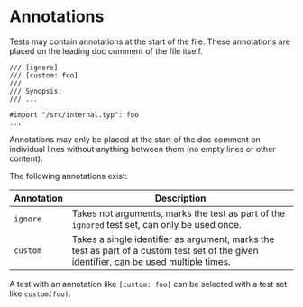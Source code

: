 # Annotations
Tests may contain annotations at the start of the file.
These annotations are placed on the leading doc comment of the file itself.

```typst
/// [ignore]
/// [custom: foo]
///
/// Synopsis:
/// ...

#import "/src/internal.typ": foo
...
```

Annotations may only be placed at the start of the doc comment on individual lines without anything between them (no empty lines or other content).

The following annotations exist:

|Annotation|Description|
|---|---|
|`ignore`|Takes not arguments, marks the test as part of the `ignored` test set, can only be used once.|
|`custom`|Takes a single identifier as argument, marks the test as part of a custom test set of the given identifier, can be used multiple times.|

A test with an annotation like `[custom: foo]` can be selected with a test set like `custom(foo)`.
